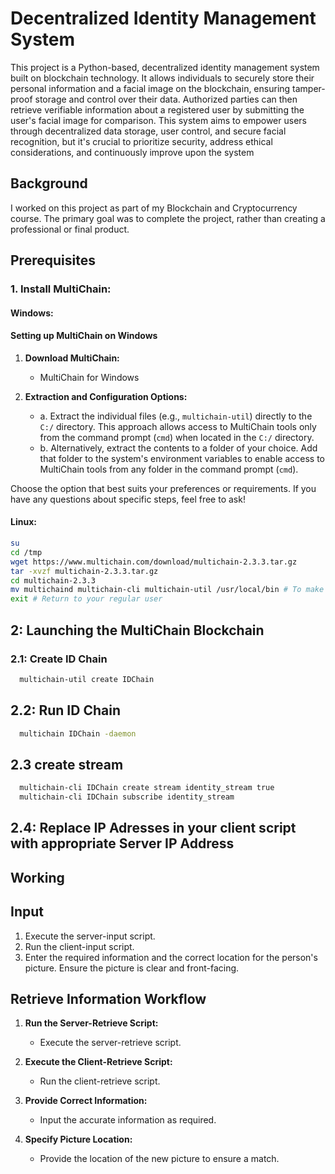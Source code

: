# Decentralized Identity Management System

This project is a Python-based, decentralized identity management system built on blockchain technology. It allows individuals to securely store their personal information and a facial image on the blockchain, ensuring tamper-proof storage and control over their data. Authorized parties can then retrieve verifiable information about a registered user by submitting the user's facial image for comparison. This system aims to empower users through decentralized data storage, user control, and secure facial recognition, but it's crucial to prioritize security, address ethical considerations, and continuously improve upon the system

## Background
I worked on this project as part of my Blockchain and Cryptocurrency course. The primary goal was to complete the project, rather than creating a professional or final product.

## Prerequisites

### 1. Install MultiChain:
#### Windows:
#### Setting up MultiChain on Windows

1. **Download MultiChain:**
   - MultiChain for Windows

2. **Extraction and Configuration Options:**
   - a. Extract the individual files (e.g., `multichain-util`) directly to the `C:/` directory. This approach allows access to MultiChain tools only from the command prompt (`cmd`) when located in the `C:/` directory.
   - b. Alternatively, extract the contents to a folder of your choice. Add that folder to the system's environment variables to enable access to MultiChain tools from any folder in the command prompt (`cmd`).

Choose the option that best suits your preferences or requirements. If you have any questions about specific steps, feel free to ask!

#### Linux:
```bash
su
cd /tmp
wget https://www.multichain.com/download/multichain-2.3.3.tar.gz
tar -xvzf multichain-2.3.3.tar.gz
cd multichain-2.3.3
mv multichaind multichain-cli multichain-util /usr/local/bin # To make them easily accessible on the command line
exit # Return to your regular user
```


## 2: Launching the MultiChain Blockchain

### 2.1: Create ID Chain
```bash
  multichain-util create IDChain
```

## 2.2: Run ID Chain
```bash
  multichain IDChain -daemon
```

## 2.3 create stream
```bash
  multichain-cli IDChain create stream identity_stream true
  multichain-cli IDChain subscribe identity_stream
```

## 2.4: Replace IP Adresses in your client script with appropriate Server IP Address

## Working
## Input

1. Execute the server-input script.
2. Run the client-input script.
3. Enter the required information and the correct location for the person's picture. Ensure the picture is clear and front-facing.

## Retrieve Information Workflow

1. **Run the Server-Retrieve Script:**
   - Execute the server-retrieve script.

2. **Execute the Client-Retrieve Script:**
   - Run the client-retrieve script.

3. **Provide Correct Information:**
   - Input the accurate information as required.

4. **Specify Picture Location:**
   - Provide the location of the new picture to ensure a match.


